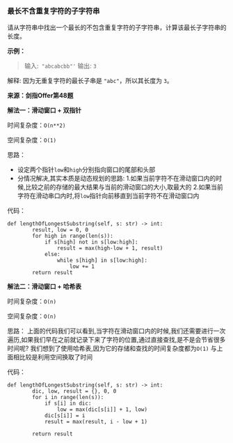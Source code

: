 ### 最长不含重复字符的子字符串
请从字符串中找出一个最长的不包含重复字符的子字符串，计算该最长子字符串的长度。

**示例：**

> 输入:``` "abcabcbb"'```
输出: ```3 ```

解释: 因为无重复字符的最长子串是 ```"abc"```，所以其长度为 ```3```。

**来源：剑指Offer第48题**

**解法一：滑动窗口 + 双指针**

时间复杂度：```O(n**2)```

空间复杂度：```O(1)```

思路：

* 设定两个指针```low```和```high```分别指向窗口的尾部和头部
* 分情况解决,其实本质是动态规划的思路:
   1.如果当前字符不在滑动窗口内的时候,比较之前的存储的最大结果与当前的滑动窗口的大小,取最大的
   2.如果当前字符在滑动串口内时,将```low```指针向前移直到当前字符不在滑动窗口内
   
代码：

```
def lengthOfLongestSubstring(self, s: str) -> int:
        result, low = 0, 0
        for high in range(len(s)):
            if s[high] not in s[low:high]:
                result = max(high-low + 1, result)
            else:
                while s[high] in s[low:high]:
                    low += 1
        return result

```

**解法二：滑动窗口 + 哈希表**

时间复杂度：```O(n)```

空间复杂度：```O(n)```

思路：
上面的代码我们可以看到,当字符在滑动窗口内的时候,我们还需要进行一次遍历,如果我们早在之前就记录下来了字符的位置,通过直接查找,是不是会节省很多时间呢?
我们想到了使用哈希表,因为它的存储和查找的时间复杂度都为```O(1)```
与上面相比较是利用空间换取了时间

代码：

```
def lengthOfLongestSubstring(self, s: str) -> int:
        dic, low, result = {}, 0, 0
        for i in range(len(s)):
            if s[i] in dic:
                low = max(dic[s[i]] + 1, low) 
            dic[s[i]] = i
            result = max(result, i - low + 1)
            
        return result
```
